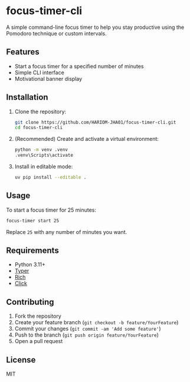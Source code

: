 # focus-timer-cli

A simple command-line focus timer to help you stay productive using the Pomodoro technique or custom intervals.

## Features

- Start a focus timer for a specified number of minutes
- Simple CLI interface
- Motivational banner display

## Installation

1. Clone the repository:
   ```sh
   git clone https://github.com/HARIOM-JHA01/focus-timer-cli.git
   cd focus-timer-cli
   ```

2. (Recommended) Create and activate a virtual environment:
   ```sh
   python -m venv .venv
   .venv\Scripts\activate
   ```

3. Install in editable mode:
   ```sh
   uv pip install --editable .
   ```

## Usage

To start a focus timer for 25 minutes:
```sh
focus-timer start 25
```

Replace `25` with any number of minutes you want.

## Requirements

- Python 3.11+
- [Typer](https://typer.tiangolo.com/)
- [Rich](https://rich.readthedocs.io/)
- [Click](https://click.palletsprojects.com/)

## Contributing

1. Fork the repository
2. Create your feature branch (`git checkout -b feature/YourFeature`)
3. Commit your changes (`git commit -am 'Add some feature'`)
4. Push to the branch (`git push origin feature/YourFeature`)
5. Open a pull request

## License

MIT
